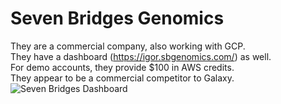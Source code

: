 # Seven Bridges Genomics


They are a commercial company, also working with GCP.  
They have a dashboard (https://igor.sbgenomics.com/) as well.  
For demo accounts, they provide $100 in AWS credits.  
They appear to be a commercial competitor to Galaxy.
![Seven Bridges Dashboard](https://github.com/lynnlangit/TeamTeri/blob/master/Images/SevenBridges.png)
